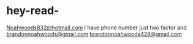 # hey-read-
Noahwoods832@hotmail.com I have phone number just two factor and brandonnoahwoods@gmail.com brandonnoahwoods428@gmail.com
